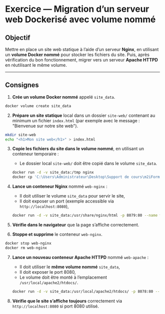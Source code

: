 # Exercice — Migration d’un serveur web Dockerisé avec volume nommé

## Objectif

Mettre en place un site web statique à l’aide d’un serveur **Nginx**, en utilisant un **volume Docker nommé** pour stocker les fichiers du site.
Puis, après vérification du bon fonctionnement, migrer vers un serveur **Apache HTTPD** en réutilisant le même volume.

---

## Consignes

1. **Crée un volume Docker nommé** appelé `site_data`.

```bash
docker volume create site_data
```

2. **Prépare un site statique** local dans un dossier `site-web/` contenant au minimum un fichier `index.html` (par exemple avec le message : "Bienvenue sur notre site web").

```bash
mkdir site-web
echo "<h1>Mon site web</h1>" > index.html
```

3. **Copie les fichiers du site dans le volume nommé**, en utilisant un conteneur temporaire :

   * Le dossier local `site-web/` doit être copié dans le volume `site_data`.

   ```bash
   docker run -d -v site_data:/tmp nginx
   docker cp 'C:\Users\Administrateur\Desktop\Support de cours\m2iFormationJava\docker\site-web' bb05:/tmp
   ```

4. **Lance un conteneur Nginx** nommé `web-nginx` :

   * Il doit utiliser le volume `site_data` pour servir le site,
   * Il doit exposer un port (exemple accessible via `http://localhost:8080`),

   ```bash
   docker run -d -v site_data:/usr/share/nginx/html -p 8079:80 --name web-nginx nginx
   ```

5. **Vérifie dans le navigateur** que la page s’affiche correctement.

6. **Stoppe et supprime** le conteneur `web-nginx`.

```bash
docker stop web-nginx
docker rm web-nginx
```

7. **Lance un nouveau conteneur Apache HTTPD** nommé `web-apache` :

   * Il doit utiliser le **même volume nommé** `site_data`,
   * Il doit exposer le port 8080,
   * Le volume doit être monté à l’emplacement `/usr/local/apache2/htdocs/`.

    ```bash
   docker run -d -v site_data:/usr/local/apache2/htdocs/ -p 8078:80 --name web-apache httpd
   ```

8. **Vérifie que le site s’affiche toujours** correctement via `http://localhost:8080` si port 8080 utilisé.

 